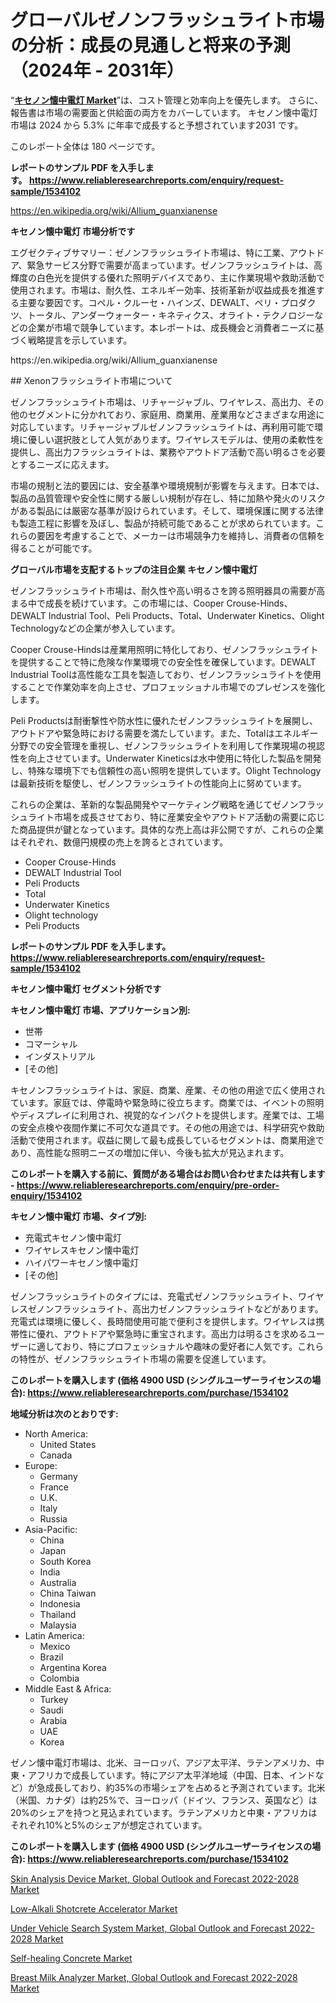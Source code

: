<p><h1>グローバルゼノンフラッシュライト市場の分析：成長の見通しと将来の予測（2024年 - 2031年）</h1></p><p>&ldquo;<strong><a href="https://www.reliableresearchreports.com/xenon-flashlight-r1534102?utm_campaign=110&utm_medium=9&utm_source=Github&utm_content=ia&utm_term=14102024&utm_id=xenon-flashlight">キセノン懐中電灯 Market</a></strong>&rdquo;は、コスト管理と効率向上を優先します。 さらに、報告書は市場の需要面と供給面の両方をカバーしています。 キセノン懐中電灯 市場は 2024 から 5.3% に年率で成長すると予想されています2031 です。</p>
<p>このレポート全体は 180 ページです。</p>
<p><strong>レポートのサンプル PDF を入手します。&nbsp;<a href="https://www.reliableresearchreports.com/enquiry/request-sample/1534102?utm_campaign=110&utm_medium=9&utm_source=Github&utm_content=ia&utm_term=14102024&utm_id=xenon-flashlight">https://www.reliableresearchreports.com/enquiry/request-sample/1534102</a></strong></p>
<p><a href="https://en.wikipedia.org/wiki/Allium_guanxianense?utm_campaign=110&utm_medium=9&utm_source=Github&utm_content=ia&utm_term=14102024&utm_id=xenon-flashlight">https://en.wikipedia.org/wiki/Allium_guanxianense</a></p>
<p><strong>キセノン懐中電灯 市場分析です</strong></p>
<p><p>エグゼクティブサマリー：ゼノンフラッシュライト市場は、特に工業、アウトドア、緊急サービス分野で需要が高まっています。ゼノンフラッシュライトは、高輝度の白色光を提供する優れた照明デバイスであり、主に作業現場や救助活動で使用されます。市場は、耐久性、エネルギー効率、技術革新が収益成長を推進する主要な要因です。コペル・クルーセ・ハインズ、DEWALT、ペリ・プロダクツ、トータル、アンダーウォーター・キネティクス、オライト・テクノロジーなどの企業が市場で競争しています。本レポートは、成長機会と消費者ニーズに基づく戦略提言を示しています。</p></p>
<p>https://en.wikipedia.org/wiki/Allium_guanxianense</p>
<p><p>## Xenonフラッシュライト市場について</p><p>ゼノンフラッシュライト市場は、リチャージャブル、ワイヤレス、高出力、その他のセグメントに分かれており、家庭用、商業用、産業用などさまざまな用途に対応しています。リチャージャブルゼノンフラッシュライトは、再利用可能で環境に優しい選択肢として人気があります。ワイヤレスモデルは、使用の柔軟性を提供し、高出力フラッシュライトは、業務やアウトドア活動で高い明るさを必要とするニーズに応えます。</p><p>市場の規制と法的要因には、安全基準や環境規制が影響を与えます。日本では、製品の品質管理や安全性に関する厳しい規制が存在し、特に加熱や発火のリスクがある製品には厳密な基準が設けられています。そして、環境保護に関する法律も製造工程に影響を及ぼし、製品が持続可能であることが求められています。これらの要因を考慮することで、メーカーは市場競争力を維持し、消費者の信頼を得ることが可能です。</p></p>
<p><strong>グローバル市場を支配するトップの注目企業 キセノン懐中電灯</strong></p>
<p><p>ゼノンフラッシュライト市場は、耐久性や高い明るさを誇る照明器具の需要が高まる中で成長を続けています。この市場には、Cooper Crouse-Hinds、DEWALT Industrial Tool、Peli Products、Total、Underwater Kinetics、Olight Technologyなどの企業が参入しています。</p><p>Cooper Crouse-Hindsは産業用照明に特化しており、ゼノンフラッシュライトを提供することで特に危険な作業環境での安全性を確保しています。DEWALT Industrial Toolは高性能な工具を製造しており、ゼノンフラッシュライトを使用することで作業効率を向上させ、プロフェッショナル市場でのプレゼンスを強化します。</p><p>Peli Productsは耐衝撃性や防水性に優れたゼノンフラッシュライトを展開し、アウトドアや緊急時における需要を満たしています。また、Totalはエネルギー分野での安全管理を重視し、ゼノンフラッシュライトを利用して作業現場の視認性を向上させています。Underwater Kineticsは水中使用に特化した製品を開発し、特殊な環境下でも信頼性の高い照明を提供しています。Olight Technologyは最新技術を駆使し、ゼノンフラッシュライトの性能向上に努めています。</p><p>これらの企業は、革新的な製品開発やマーケティング戦略を通じてゼノンフラッシュライト市場を成長させており、特に産業安全やアウトドア活動の需要に応じた商品提供が鍵となっています。具体的な売上高は非公開ですが、これらの企業はそれぞれ、数億円規模の売上を誇るとされています。</p></p>
<p><ul><li>Cooper Crouse-Hinds</li><li>DEWALT Industrial Tool</li><li>Peli Products</li><li>Total</li><li>Underwater Kinetics</li><li>Olight technology</li><li>Peli Products</li></ul></p>
<p><strong>レポートのサンプル PDF を入手します。 <a href="https://www.reliableresearchreports.com/enquiry/request-sample/1534102?utm_campaign=110&utm_medium=9&utm_source=Github&utm_content=ia&utm_term=14102024&utm_id=xenon-flashlight">https://www.reliableresearchreports.com/enquiry/request-sample/1534102</a></strong></p>
<p><strong>キセノン懐中電灯 セグメント分析です</strong></p>
<p><strong>キセノン懐中電灯 市場、アプリケーション別:</strong></p>
<p><ul><li>世帯</li><li>コマーシャル</li><li>インダストリアル</li><li>[その他]</li></ul></p>
<p><p>キセノンフラッシュライトは、家庭、商業、産業、その他の用途で広く使用されています。家庭では、停電時や緊急時に役立ちます。商業では、イベントの照明やディスプレイに利用され、視覚的なインパクトを提供します。産業では、工場の安全点検や夜間作業に不可欠な道具です。その他の用途では、科学研究や救助活動で使用されます。収益に関して最も成長しているセグメントは、商業用途であり、高性能な照明ニーズの増加に伴い、今後も拡大が見込まれます。</p></p>
<p><strong>このレポートを購入する前に、質問がある場合はお問い合わせまたは共有します - <a href="https://www.reliableresearchreports.com/enquiry/pre-order-enquiry/1534102?utm_campaign=110&utm_medium=9&utm_source=Github&utm_content=ia&utm_term=14102024&utm_id=xenon-flashlight">https://www.reliableresearchreports.com/enquiry/pre-order-enquiry/1534102</a></strong></p>
<p><strong>キセノン懐中電灯 市場、タイプ別:</strong></p>
<p><ul><li>充電式キセノン懐中電灯</li><li>ワイヤレスキセノン懐中電灯</li><li>ハイパワーキセノン懐中電灯</li><li>[その他]</li></ul></p>
<p><p>ゼノンフラッシュライトのタイプには、充電式ゼノンフラッシュライト、ワイヤレスゼノンフラッシュライト、高出力ゼノンフラッシュライトなどがあります。充電式は環境に優しく、長時間使用可能で便利さを提供します。ワイヤレスは携帯性に優れ、アウトドアや緊急時に重宝されます。高出力は明るさを求めるユーザーに適しており、特にプロフェッショナルや趣味の愛好者に人気です。これらの特性が、ゼノンフラッシュライト市場の需要を促進しています。</p></p>
<p><strong>このレポートを購入します (価格 4900 USD (シングルユーザーライセンスの場合): <a href="https://www.reliableresearchreports.com/purchase/1534102?utm_campaign=110&utm_medium=9&utm_source=Github&utm_content=ia&utm_term=14102024&utm_id=xenon-flashlight">https://www.reliableresearchreports.com/purchase/1534102</a></strong></p>
<p><strong>地域分析は次のとおりです:</strong></p>
<p><ul>
    <li>
        North America:
        <ul>
            <li>United States</li>
            <li>Canada</li>
        </ul>
    </li>
    <li>
        Europe:
        <ul>
            <li>Germany</li>
            <li>France</li>
            <li>U.K.</li>
            <li>Italy</li>
            <li>Russia</li>
        </ul>
    </li>
    <li>
        Asia-Pacific:
        <ul>
            <li>China</li>
            <li>Japan</li>
            <li>South Korea</li>
            <li>India</li>
            <li>Australia</li>
            <li>China Taiwan</li>
            <li>Indonesia</li>
            <li>Thailand</li>
            <li>Malaysia</li>
        </ul>
    </li>
    <li>
        Latin America:
        <ul>
            <li>Mexico</li>
            <li>Brazil</li>
            <li>Argentina Korea</li>
            <li>Colombia</li>
        </ul>
    </li>
    <li>
        Middle East & Africa:
        <ul>
            <li>Turkey</li>
            <li>Saudi</li>
            <li>Arabia</li>
            <li>UAE</li>
            <li>Korea</li>
        </ul>
    </li>
    </ul></p>
<p><p>ゼノン懐中電灯市場は、北米、ヨーロッパ、アジア太平洋、ラテンアメリカ、中東・アフリカで成長しています。特にアジア太平洋地域（中国、日本、インドなど）が急成長しており、約35%の市場シェアを占めると予測されています。北米（米国、カナダ）は約25%で、ヨーロッパ（ドイツ、フランス、英国など）は20%のシェアを持つと見込まれています。ラテンアメリカと中東・アフリカはそれぞれ10%と5%のシェアが想定されています。</p></p>
<p><strong>このレポートを購入します (価格 4900 USD (シングルユーザーライセンスの場合): <a href="https://www.reliableresearchreports.com/purchase/1534102?utm_campaign=110&utm_medium=9&utm_source=Github&utm_content=ia&utm_term=14102024&utm_id=xenon-flashlight">https://www.reliableresearchreports.com/purchase/1534102</a></strong></p>
<p><p><a href="https://www.linkedin.com/pulse/navigating-skin-analysis-device-market-global-outlook-forecast-k6o1f?utm_campaign=110&utm_medium=9&utm_source=Github&utm_content=ia&utm_term=14102024&utm_id=xenon-flashlight">Skin Analysis Device Market, Global Outlook and Forecast 2022-2028 Market</a></p><p><a href="https://github.com/FosterFahey91/Market-Research-Report-List-1/blob/main/low-alkali-shotcrete-accelerator-market.md?utm_campaign=110&utm_medium=9&utm_source=Github&utm_content=ia&utm_term=14102024&utm_id=xenon-flashlight">Low-Alkali Shotcrete Accelerator Market</a></p><p><a href="https://www.linkedin.com/pulse/under-vehicle-search-system-market-global-outlook-forecast-jnvgf?utm_campaign=110&utm_medium=9&utm_source=Github&utm_content=ia&utm_term=14102024&utm_id=xenon-flashlight">Under Vehicle Search System Market, Global Outlook and Forecast 2022-2028 Market</a></p><p><a href="https://github.com/Rekhakhatun65/Market-Research-Report-List-1/blob/main/self-healing-concrete-market.md?utm_campaign=110&utm_medium=9&utm_source=Github&utm_content=ia&utm_term=14102024&utm_id=xenon-flashlight">Self-healing Concrete Market</a></p><p><a href="https://www.linkedin.com/pulse/opportunities-challenges-breast-milk-analyzer-market-global-80dqf?utm_campaign=110&utm_medium=9&utm_source=Github&utm_content=ia&utm_term=14102024&utm_id=xenon-flashlight">Breast Milk Analyzer Market, Global Outlook and Forecast 2022-2028 Market</a></p></p>